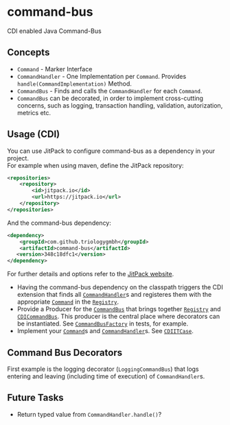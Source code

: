 # command-bus
CDI enabled Java Command-Bus

## Concepts

* `Command` - Marker Interface
* `CommandHandler` - One Implementation per `Command`. Provides `handle(CommandImplementation)` Method.
* `CommandBus` - Finds and calls the `CommandHandler` for each `Command`.
* `CommandBus` can be decorated, in order to implement cross-cutting concerns, such as logging, transaction handling, validation, autorization, metrics etc.

## Usage (CDI)

You can use JitPack to configure command-bus as a dependency in your project.<br/>
For example when using maven, define the JitPack repository:

```XML
<repositories>
    <repository>
        <id>jitpack.io</id>
        <url>https://jitpack.io</url>
    </repository>
</repositories>
```
And the command-bus dependency:

```XML
<dependency>
    <groupId>com.github.triologygmbh</groupId>
    <artifactId>command-bus</artifactId>
   <version>348c18dfc1</version>
</dependency>
```
For further details and options refer to the [JitPack website](https://jitpack.io/#triologygmbh/command-bus).

* Having the command-bus dependency on the classpath triggers the CDI extension that finds all [`CommandHandler`](src/main/java/de/triology/cb/CommandHandler.java)s and registeres them with the appropriate [`Command`](src/main/java/de/triology/cb/Command.java) in the [`Registry`](src/main/java/de/triology/cb/cdi/Registry.java).
* Provide a Producer for the [`CommandBus`](src/main/java/de/triology/cb/CommandBus.java) that brings together [`Registry`](src/main/java/de/triology/cb/cdi/Registry.java) and [`CDICommandBus`](src/main/java/de/triology/cb/cdi/CDICommandBus.java).
  This producer is the central place where decorators can be instantiated.
  See [`CommandBusFactory`](src/test/java/de/triology/cb/cdi/CommandBusFactory.java) in tests, for example.
* Implement your [`Command`](src/main/java/de/triology/cb/Command.java)s and [`CommandHandler`](src/main/java/de/triology/cb/CommandHandler.java)s. See [`CDIITCase`](src/test/java/de/triology/cb/cdi/CDIITCase.java).
  
## Command Bus Decorators

First example is the logging decorator (`LoggingCommandBus`) that logs entering and leaving (including time of execution) of `CommandHandler`s.

## Future Tasks

* Return typed value from `CommandHandler.handle()`?
